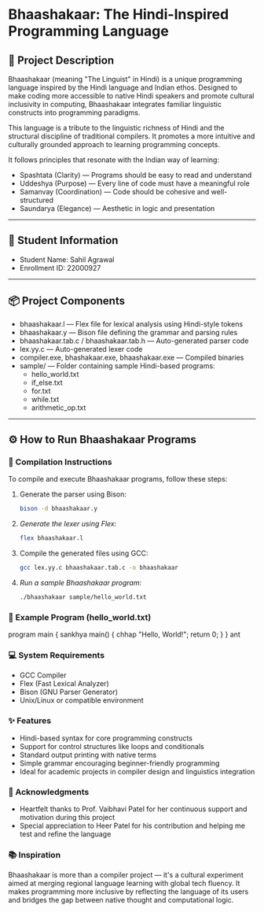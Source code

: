# Bhaashakaar: The Hindi-Inspired Programming Language

## 📜 Project Description

Bhaashakaar (meaning "The Linguist" in Hindi) is a unique programming language inspired by the Hindi language and Indian ethos. Designed to make coding more accessible to native Hindi speakers and promote cultural inclusivity in computing, Bhaashakaar integrates familiar linguistic constructs into programming paradigms.

This language is a tribute to the linguistic richness of Hindi and the structural discipline of traditional compilers. It promotes a more intuitive and culturally grounded approach to learning programming concepts.

It follows principles that resonate with the Indian way of learning:

- Spashtata (Clarity) — Programs should be easy to read and understand  
- Uddeshya (Purpose) — Every line of code must have a meaningful role  
- Samanvay (Coordination) — Code should be cohesive and well-structured  
- Saundarya (Elegance) — Aesthetic in logic and presentation  

---

## 👤 Student Information

- Student Name: Sahil Agrawal
- Enrollment ID: 22000927

---

## 📦 Project Components

- bhaashakaar.l — Flex file for lexical analysis using Hindi-style tokens  
- bhaashakaar.y — Bison file defining the grammar and parsing rules  
- bhaashakaar.tab.c / bhaashakaar.tab.h — Auto-generated parser code  
- lex.yy.c — Auto-generated lexer code  
- compiler.exe, bhashakaar.exe, bhaashakaar.exe — Compiled binaries  
- sample/ — Folder containing sample Hindi-based programs:
  - hello_world.txt
  - if_else.txt
  - for.txt
  - while.txt
  - arithmetic_op.txt

---

## ⚙️ How to Run Bhaashakaar Programs

### 🧱 Compilation Instructions

To compile and execute Bhaashakaar programs, follow these steps:

1. Generate the parser using Bison:
   ```bash
   bison -d bhaashakaar.y

2. *Generate the lexer using Flex:*
   ```bash
   flex bhaashakaar.l

3. Compile the generated files using GCC:
   ```bash
   gcc lex.yy.c bhaashakaar.tab.c -o bhaashakaar

4. *Run a sample Bhaashakaar program:*
   ```bash
   ./bhaashakaar sample/hello_world.txt

### 📂 Example Program (hello_world.txt)
program main {
    sankhya main() {
        chhap "Hello, World!";
        return 0;
    }
}
ant

### 💻 System Requirements
- GCC Compiler
- Flex (Fast Lexical Analyzer)
- Bison (GNU Parser Generator)
- Unix/Linux or compatible environment

### ✨ Features
- Hindi-based syntax for core programming constructs
- Support for control structures like loops and conditionals
- Standard output printing with native terms 
- Simple grammar encouraging beginner-friendly programming
- Ideal for academic projects in compiler design and linguistics integration

### 🙏 Acknowledgments
- Heartfelt thanks to Prof. Vaibhavi Patel for her continuous support and motivation during this project
- Special appreciation to Heer Patel for his contribution and helping me test and refine the language

### 📚 Inspiration
Bhaashakaar is more than a compiler project — it's a cultural experiment aimed at merging regional language learning with global tech fluency. It makes programming more inclusive by reflecting the language of its users and bridges the gap between native thought and computational logic.
